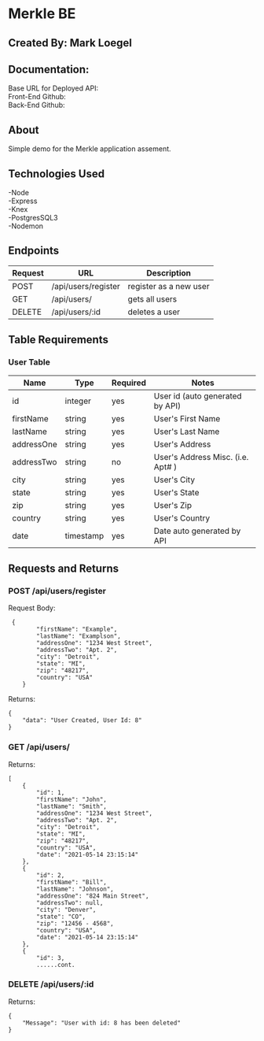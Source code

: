 # Merkle BE

## Created By: Mark Loegel

## Documentation:

Base URL for Deployed API: <br>
Front-End Github: <br>
Back-End Github: <br>

## About

Simple demo for the Merkle application assement.

## Technologies Used

-Node <br>
-Express <br>
-Knex <br>
-PostgresSQL3 <br>
-Nodemon <br>

## Endpoints

| Request | URL                 | Description            |
| ------- | ------------------- | ---------------------- |
| POST    | /api/users/register | register as a new user |
| GET     | /api/users/         | gets all users         |
| DELETE  | /api/users/:id      | deletes a user         |

## **Table Requirements**

### **User Table**

| Name       | Type      | Required | Notes                             |
| ---------- | --------- | -------- | --------------------------------- |
| id         | integer   | yes      | User id (auto generated by API)   |
| firstName  | string    | yes      | User's First Name                 |
| lastName   | string    | yes      | User's Last Name                  |
| addressOne | string    | yes      | User's Address                    |
| addressTwo | string    | no       | User's Address Misc. (i.e. Apt# ) |
| city       | string    | yes      | User's City                       |
| state      | string    | yes      | User's State                      |
| zip        | string    | yes      | User's Zip                        |
| country    | string    | yes      | User's Country                    |
| date       | timestamp | yes      | Date auto generated by API        |

## Requests and Returns

### POST /api/users/register

Request Body:

```
 {
        "firstName": "Example",
        "lastName": "Examplson",
        "addressOne": "1234 West Street",
        "addressTwo": "Apt. 2",
        "city": "Detroit",
        "state": "MI",
        "zip": "48217",
        "country": "USA"
    }
```

Returns:

```
{
    "data": "User Created, User Id: 8"
}

```

### GET /api/users/

Returns:

```
[
    {
        "id": 1,
        "firstName": "John",
        "lastName": "Smith",
        "addressOne": "1234 West Street",
        "addressTwo": "Apt. 2",
        "city": "Detroit",
        "state": "MI",
        "zip": "48217",
        "country": "USA",
        "date": "2021-05-14 23:15:14"
    },
    {
        "id": 2,
        "firstName": "Bill",
        "lastName": "Johnson",
        "addressOne": "824 Main Street",
        "addressTwo": null,
        "city": "Denver",
        "state": "CO",
        "zip": "12456 - 4568",
        "country": "USA",
        "date": "2021-05-14 23:15:14"
    },
    {
        "id": 3,
        ......cont.

```

### DELETE /api/users/:id

Returns:

```
{
    "Message": "User with id: 8 has been deleted"
}
```
